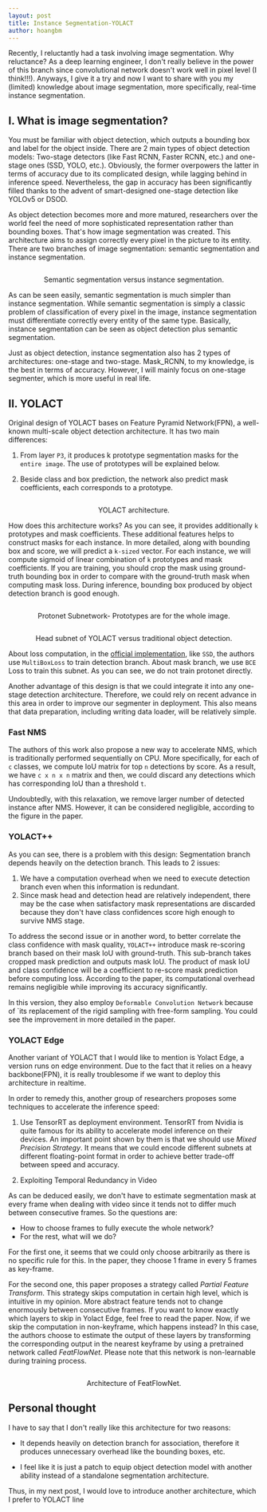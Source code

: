 ```yaml
---
layout: post
title: Instance Segmentation-YOLACT
author: hoangbm
---
```

Recently, I reluctantly had a task involving image segmentation. Why reluctance? As a deep learning
engineer, I don't really believe in the power of this branch since convolutional network doesn't work
well in pixel level (I think!!!). Anyways, I give it a try and now I want to share with you my (limited) knowledge about image segmentation, more specifically, real-time instance segmentation.

## I. What is image segmentation?

You must be familiar with object detection, which outputs a bounding box and label for the object inside.
There are 2 main types of object detection models: Two-stage detectors (like Fast RCNN, Faster RCNN, etc.) and one-stage ones (SSD, YOLO, etc.). Obviously, the former overpowers the latter in terms of accuracy due to its complicated design, while lagging behind in inference speed. Nevertheless, the gap in accuracy has been significantly filled thanks to the advent of smart-designed one-stage detection like YOLOv5 or DSOD.

As object detection becomes more and more matured, researchers over the world feel the need of more sophisticated
representation rather than bounding boxes. That's how image segmentation was created. This architecture aims to assign correctly every pixel in the picture to its entity. There are two branches of image segmentation:
semantic segmentation and instance segmentation.

<p align="center">
     <img src="/images/segmentation/semantic_vs_instance.jpg" alt="" align="middle">
     <div align="center">
        Semantic segmentation versus instance segmentation.
    </div>
</p>

As can be seen easily, semantic segmentation is much simpler than instance segmentation. While semantic segmentation is
simply a classic problem of classification of every pixel in the image, instance segmentation must differentiate correctly
every entity of the same type. Basically, instance segmentation can be seen as object detection plus semantic segmentation.

Just as object detection, instance segmentation also has 2 types of architectures: one-stage and two-stage. Mask_RCNN, to my knowledge, is the best in terms of accuracy. However, I will mainly focus on one-stage segmenter, which is more useful in real life.

## II. YOLACT

Original design of YOLACT bases on Feature Pyramid Network(FPN), a well-known multi-scale object detection architecture.
It has two main differences:

1. From layer `P3`, it produces k prototype segmentation masks for the `entire image`. The use of prototypes will be explained below.

2. Beside class and box prediction, the network also predict mask coefficients, each corresponds to a prototype.

<p align="center">
     <img src="/images/segmentation/yolact.png" alt="" align="middle">
     <div align="center">
        YOLACT architecture.
    </div>
</p>

How does this architecture works?
As you can see, it provides additionally `k` prototypes and mask coefficients. These additional features helps to construct masks for each instance. In more detailed, along with bounding box and score, we will predict a `k-sized` vector. For each instance, we will compute sigmoid of linear combination of `k` prototypes and mask coefficients.
If you are training, you should crop the mask using ground-truth bounding box in order to compare with the ground-truth
mask when computing mask loss. During inference, bounding box produced by object detection branch is good enough.

<p align="center">
     <img src="/images/segmentation/proto-net.png" alt="" align="middle">
     <div align="center">
        Protonet Subnetwork- Prototypes are for the whole image.
    </div>
</p>

<p align="center">
     <img src="/images/segmentation/head-yolact.png" alt="" align="middle">
     <div align="center">
        Head subnet of YOLACT versus traditional object detection.
    </div>
</p>

About loss computation, in the [official implementation](https://github.com/dbolya/yolact), like `SSD`, the authors use `MultiBoxLoss` to train detection branch. About mask branch, we use `BCE` Loss to train this subnet. As you can see,
we do not train protonet directly.

Another advantage of this design is that we could integrate it into any one-stage detection architecture. Therefore, we could rely on recent advance in this area in order to improve our segmenter in deployment. This also means that data
preparation, including writing data loader, will be relatively simple.

### Fast NMS

The authors of this work also propose a new way to accelerate NMS, which is traditionally performed sequentially
on CPU. More specifically, for each of `c` classes, we compute IoU matrix for top `n` detections by score. As a result, 
we have `c x n x n`  matrix and then, we could discard any detections which has corresponding IoU than a threshold `t`.

Undoubtedly, with this relaxation, we remove larger number of detected instance after NMS. However, it can be considered
negligible, according to the figure in the paper.

### YOLACT++

As you can see, there is a problem with this design: Segmentation branch depends heavily on the detection branch. This leads to 2 issues:

1. We have a computation overhead when we need to execute detection branch even when this information is redundant.
2. Since mask head and detection head are relatively independent, there may be the case when satisfactory mask representations are discarded because they don't have class confidences score high enough to survive NMS stage.

To address the second issue or in another word, to better correlate the class confidence with mask quality, `YOLACT++` introduce mask re-scoring branch based on their mask IoU with ground-truth. This sub-branch takes cropped mask prediction
and outputs mask IoU. The product of mask IoU and class confidence will be a coefficient to re-score mask prediction before computing loss. According to the paper, its computational overhead remains negligible while improving its accuracy
significantly.

In this version, they also employ `Deformable Convolution Network` because of `its replacement of the rigid sampling with free-form sampling. You could see the improvement in more detailed in the paper.

### YOLACT Edge

Another variant of YOLACT that I would like to mention is Yolact Edge, a version runs on edge environment. Due to the fact that it relies on a heavy backbone(FPN), it is really troublesome if we want to deploy this architecture in realtime.

In order to remedy this, another group of researchers proposes some techniques to accelerate the inference speed:

1. Use TensorRT as deployment environment. TensorRT from Nvidia is quite famous for its ability to accelerate model inference on their devices. An important point shown by them is that we should use *Mixed Precision Strategy*. It means that we could encode different subnets at different floating-point format in order to achieve better trade-off between speed and accuracy.

2. Exploiting Temporal Redundancy in Video

As can be deduced easily, we don't have to estimate segmentation mask at every frame when dealing with video since it tends not to differ much between consecutive frames. So the questions are:

- How to choose frames to fully execute the whole network?
- For the rest, what will we do?

For the first one, it seems that we could only choose arbitrarily as there is no specific rule for this. In the paper, they choose 1 frame in every 5 frames as key-frame.

For the second one, this paper proposes a strategy called *Partial Feature Transform*. This strategy skips computation in certain high level, which is intuitive in my opinion. More abstract feature tends not to change enormously between consecutive frames. If you want to know exactly which layers to skip in Yolact Edge, feel free to read the paper.
Now, if we skip the computation in non-keyframe, which happens instead? In this case, the authors choose to estimate the output of these layers by transforming the corresponding output in the nearest keyframe by using a pretrained network called *FeatFlowNet*. Please note that this network is non-learnable during training process.

<p align="center">
     <img src="/images/segmentation/featflownet.png" alt="" align="middle">
     <div align="center">
        Architecture of FeatFlowNet.
    </div>
</p>

## Personal thought

I have to say that I don't really like this architecture for two reasons:

- It depends heavily on detection branch for association, therefore it produces unnecessary overhead like the bounding 
  boxes, etc.
  
- I feel like it is just a patch to equip object detection model with another ability instead of a standalone
segmentation architecture.
  
Thus, in my next post, I would love to introduce another architecture, which I prefer to YOLACT line